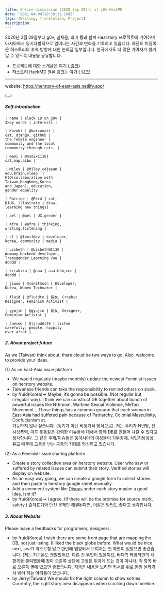 ```yaml
---
title: Online discussion (2020 Sep 20th) at g0v HackMD
date: "2021-04-04T20:59:32.169Z"
tags: [Writing, Translation, Project]
description: 
---
```


2020년 2월 29일부터 g0v, 널채움, 빠띠 등과 함께 Hearstory 프로젝트에 기여하며 아시아에서 동시다발적으로 일어나는 사건과 변화를 기록하고 있습니다. 하단의 미팅록은 허스토리의 후속 방향에 대한 논의글 일부입니다. 한국에서도 더 많은 기여자가 생겨날 수 있도록 내용을 공유합니다. 

- 프로젝트에 대한 소개글은 여기 (<a href="https://g0v.hackmd.io/@21nsS8HOSY-Va-bvnunmlQ/ByiaHdSQI#Contributor-list" target="_blank"> 링크</a>)
- 허스토리 HackMD 원본 링크는 여기 (<a href="https://hackmd.io/Z4LGI2yFSq6dmeq8gzkWpA?both" target="_blank"> 링크</a>)

---

website: https://herstory-of-east-asia.netlify.app/

(...)

##### Self-introduction

```shell
| name | slack ID on g0v | 
3key words | interests |

| Kazuki | @kaizumaki | 
cat, django, github | 
the female engineer | 
community and the local 
community through cats. |

| mami | @mamix1116| 
cat,map,aibo | 

| Miley | @Miley_c4japan | 
edu,brain,sleep  | 
FtO(collaboration with 
Taiwan,HongKong,Korea 
and Japan), education,
gender equality

| Patrice | @Pei4 | cat, 
UIUX, illustrate | draw, 
learning new things|

| ael | @ael | UX,gender |  

| Afra | @afra | thinking,
writing,listening |   

| sl | @lexifdev | developer, 
korea, community | media |

| Lisbeth | @LisbethW1130 | 
Womany backend developer,
Transgender,Learning Vue |
ddddd |

| kirakira | @aaa | aaa,bbb,ccc |
ddddd |

| jiwoo | @constmoon | Developer, 
Korea, Women Techmaker |

| fluid | @fluidto | 長女, Graphic 
Designer, Feminism Activist | 

| gyujin | @gyujin | 長女, Designer, 
Feminism Activist | 

| Jaeseo | @tjruddl26 | listen 
carefully, people, happily 
ever after |

```

##### 2. About project future

As we (Taiwan) think about, there cloud be two ways to go.
Also, welcome to provide your ideas.

(1) As an East-Asia issue platform
- We would regularly (maybe monthly) update the newest Feminist issues 
on herstory website.
- Taiwanese friends can take the responsibility to remind others 
on slack.
- by fruid(Korea)-> Maybe, it’s gonna be possible. 
(Not regular but irregular way). I think we can construct DB together 
about bunch of powerful issues like Nthroom, Wartime Sexual Violence, 
MeToo Movement… Those things has a common ground that each woman in 
East-Asia had suffered pain because of Patriarchy, 
Colonial Masculinity, Confucianism at.   
가능하지 않나 싶습니다. (정기가 아닌 비정기적 방식으로). 저는 우리가 N번방, 전시성폭력, 
미투 운동같은 강력한 이슈들에 대해서 함께 DB를 만들어 나갈 수 있다고 생각합니다. 
그 같은 주제/이슈들은 동아시아의 여성들이 가부장제, 식민지남성성, 유교 때문에 고통을 
받는 공통의 지대를 형성하고 있습니다. 

(2) As a Feminist-issue sharing platform
- Create a story collection area on herstory website. User who 
saw or suffered by related issues can submit their story. 
Verified stories will display on website.
- As an easy way going, we can create a google form to collect 
stories and then paste to herstory google sheet manually.
- Add a comment system like [Disqus](https://disqus.com/) under 
each story maybe a good idea, isnt it?
- by fruid(Korea)-> I agree. (If there will be the promise 
for source mark, safety.)
출처표기와 안전 문제만 해결된다면, 이같은 방법도 좋다고 생각합니다. 

##### 3. About Website 

Please leave a feedbacks for programers, designers. 

- by fruid(Korea) I wish there are some front page that are 
mapping the DB, not just listing. (I liked the black globe 
before. What would be nice next, sea?)
리스트형 말고 한번에 맵핑되서 보여지는 첫 화면이 있었으면 좋겠습니다. 
(저는 지구본도 괜찮았어요. 다른 건 무엇이 있을까요, 바다?)
타임라인의 각 항목을 클릭했을때 창이 오른쪽 상단에 고정된 위치에 뜨는 것이 
아니라, 각 항목 바로 오른쪽 옆에 떴으면 좋겠습니다. 지금은 내용을 보려면 
커서를 위로 한참 올라가서 봐야 하는 어려움이 있습니다.
- by Jerry(Taiwan) We should fix the right column to show 
sotries. Currently, the right story area disappears 
when scrolling down timeline.

